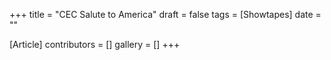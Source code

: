 +++
title = "CEC Salute to America"
draft = false
tags = [Showtapes]
date = ""

[Article]
contributors = []
gallery = []
+++